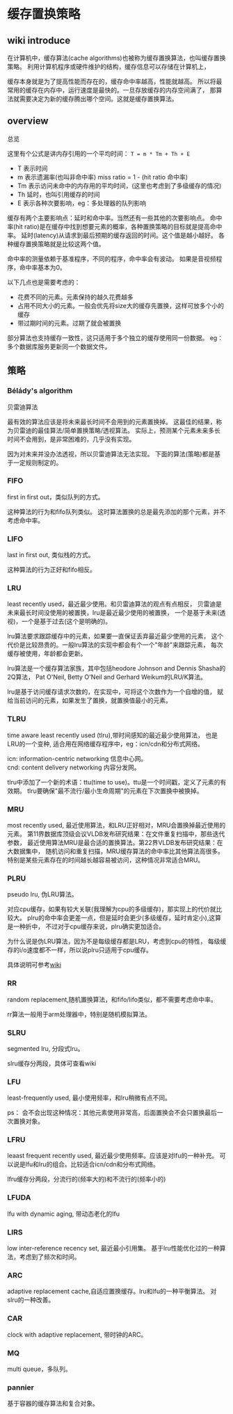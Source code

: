 # 缓存置换策略

## wiki introduce

在计算机中，缓存算法(cache algorithms)也被称为缓存置换算法，也叫缓存置换策略。
利用计算机程序或硬件维护的结构，缓存信息可以存储在计算机上，

缓存本身就是为了提高性能而存在的，缓存命中率越高，性能就越高。
所以将最常用的缓存在内存中，运行速度是最快的。一旦存放缓存的内存空间满了，
那算法就需要决定为新的缓存腾出哪个空间。这就是缓存置换算法。

## overview

总览

这里有个公式是讲内存引用的一个平均时间：
`T = m * Tm + Th + E`

- T 表示时间
- m 表示遗漏率(也叫非命中率) miss ratio = 1 - (hit ratio 命中率)
- Tm 表示访问未命中的内存用的平均时间，(这里也考虑到了多级缓存的情况)
- Th 延时，也叫引用缓存的时间
- E 表示各种次要影响，eg：多处理器的队列影响

缓存有两个主要影响点：延时和命中率。当然还有一些其他的次要影响点。
命中率(hit ratio)是在缓存中找到想要元素的概率，各种置换策略的目标就是提高命中率。
延时(latency)从请求到最后预期的缓存返回的时间。这个值是越小越好。
各种缓存置换策略就是比较这两个值。

命中率的测量依赖于基准程序，不同的程序，命中率会有波动。
如果是音视频程序，命中率基本为0。

以下几点也是需要考虑的：

- 花费不同的元素。元素保持的越久花费越多
- 占用不同大小的元素。一般会优先将size大的缓存先置换，这样可放多个小的缓存
- 带过期时间的元素。过期了就会被置换

部分算法也支持缓存一致性，这只适用于多个独立的缓存使用同一份数据。
eg：多个数据库服务更新同一个数据文件。

## 策略

### Bélády's algorithm

贝雷迪算法

最有效的算法应该是将未来最长时间不会用到的元素置换掉。
这最佳的结果，称为贝雷迪的最佳算法/简单置换策略/透视算法。
实际上，预测某个元素未来多长时间不会用到，是非常困难的，几乎没有实现。

因为对未来并没办法透视，所以贝雷迪算法无法实现。
下面的算法(策略)都是基于一定规则制定的。

### FIFO

first in first out，类似队列的方式。

这种算法的行为和fifo队列类似。
这时算法置换的总是最先添加的那个元素，并不考虑命中率。

### LIFO

last in first out, 类似栈的方式。

这种算法的行为正好和fifo相反。

### LRU

least recently used，最近最少使用。和贝雷迪算法的观点有点相反，
贝雷迪是未来最长时间没使用的被置换，lru是最近最少使用的被置换，
一个是基于未来(透视)，一个是基于过去(这个是明确的)。

lru算法要求跟踪缓存中的元素，如果要一直保证丢弃最近最少使用的元素，
这个代价是比较昂贵的。一般lru算法的实现中都会有个一个"年龄"来跟踪元素，
每次缓存被使用，年龄都会更新。

lru算法是一个缓存算法家族，其中包括heodore Johnson and Dennis Shasha的2Q算法，
Pat O'Neil, Betty O'Neil and Gerhard Weikum的LRU/K算法。

lru是基于访问缓存请求次数的，在实现中，可将这个次数作为一个自增的值，
赋给当前访问的元素，如果发生了置换，就置换值最小的元素。

### TLRU

time aware least recently used (tlru),带时间感知的最近最少使用算法，
也是LRU的一个变种, 适合用在网络缓存程序中，eg：icn/cdn和分布式网络。

icn: information-centric networking 信息中心网。  
cnd: content delivery networking 内容分发网。  

tlru中添加了一个新的术语：ttu(time to use)。ttu是一个时间戳，定义了元素的有效期。
tlru要确保"最不流行/最小生命周期"的元素在下次置换中被换掉。

### MRU

most recently used, 最近使用算法，和LRU正好相对，MRU会置换掉最近使用的元素。
第11界数据库顶级会议VLDB发布研究结果：在文件重复扫描中，那些迭代参数，
最近使用算法MRU是最合适的置换算法。第22界VLDB发布研究结果：在大数据集中，
随机访问和重复扫描，MRU缓存算法的命中率比其他算法高很多。
特别是某些元素存在的时间越长越容易被访问，这种情况非常适合MRU。

### PLRU

pseudo lru, 伪LRU算法。

对应cpu缓存，如果有较大关联(我理解为cpu的多级缓存)，那实现上的代价就比较大。
plru的命中率会更差一点，但是延时会更少(多级缓存，延时肯定小),这算是一种折中，
不过对于cpu缓存来说，plru确实更加适合。

为什么说是伪LRU算法，因为不是每级缓存都是LRU，考虑到cpu的特性，
每级缓存的i/o速度都不一样，所以说plru只适用于cpu缓存。

具体说明可参考[wiki](http://wikipedia.moesalih.com/Cache_replacement_policies#Pseudo-LRU_(PLRU))

### RR

random replacement,随机置换算法，和fifo/lifo类似，都不需要考虑命中率。

rr算法一般用于arm处理器中，特别是随机模拟算法。

### SLRU

segmented lru, 分段式lru。

slru缓存分两段，具体可查看wiki

### LFU

least-frequently used, 最小使用频率，和lru稍微有点不同。

ps： 会不会出现这种情况：其他元素使用非常高，后面置换会不会只置换最后一次置换对象。

### LFRU

leaast frequent recently used, 最近最少使用频率。应该是对lfu的一种补充。
可以说是lfu和lru的组合。比较适合icn/cdn和分布式网络。

lfru缓存分两段，分流行的(频率大的)和不流行的(频率小的)

### LFUDA

lfu with dynamic aging, 带动态老化的lfu

### LIRS

low inter-reference recency set, 最近最小引用集。
基于lru性能优化过的一种算法，考虑到了频次和时间。

### ARC

adaptive replacement cache,自适应置换缓存。lru和lfu的一种平衡算法。
对slru的一种改善。

### CAR

clock with adaptive replacement, 带时钟的ARC。

### MQ

multi queue，多队列。

### pannier

基于容器的缓存算法和复合对象。
